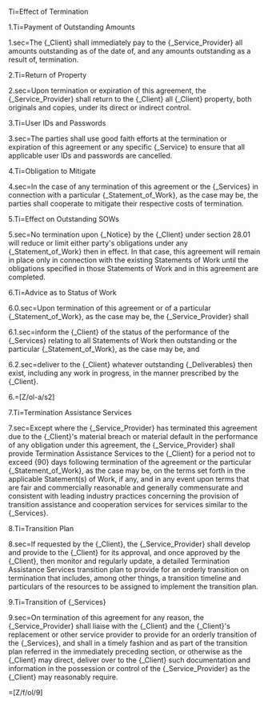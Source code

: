 Ti=Effect of Termination

1.Ti=Payment of Outstanding Amounts

1.sec=The {_Client} shall immediately pay to the {_Service_Provider} all amounts outstanding as of the date of, and any amounts outstanding as a result of, termination.

2.Ti=Return of Property

2.sec=Upon termination or expiration of this agreement, the {_Service_Provider} shall return to the {_Client} all {_Client} property, both originals and copies, under its direct or indirect control.

3.Ti=User IDs and Passwords

3.sec=The parties shall use good faith efforts at the termination or expiration of this agreement or any specific {_Service} to ensure that all applicable user IDs and passwords are cancelled.

4.Ti=Obligation to Mitigate

4.sec=In the case of any termination of this agreement or the {_Services} in connection with a particular {_Statement_of_Work}, as the case may be, the parties shall cooperate to mitigate their respective costs of termination.

5.Ti=Effect on Outstanding SOWs

5.sec=No termination upon {_Notice} by the {_Client} under section 28.01 will reduce or limit either party's obligations under any {_Statement_of_Work} then in effect. In that case, this agreement will remain in place only in connection with the existing Statements of Work until the obligations specified in those Statements of Work and in this agreement are completed.

6.Ti=Advice as to Status of Work

6.0.sec=Upon termination of this agreement or of a particular {_Statement_of_Work}, as the case may be, the {_Service_Provider} shall

6.1.sec=inform the {_Client} of the status of the performance of the {_Services} relating to all Statements of Work then outstanding or the particular {_Statement_of_Work}, as the case may be, and

6.2.sec=deliver to the {_Client} whatever outstanding {_Deliverables} then exist, including any work in progress, in the manner prescribed by the {_Client}.

6.=[Z/ol-a/s2]

7.Ti=Termination Assistance Services

7.sec=Except where the {_Service_Provider} has terminated this agreement due to the {_Client}'s material breach or material default in the performance of any obligation under this agreement, the {_Service_Provider} shall provide Termination Assistance Services to the {_Client} for a period not to exceed {90} days following termination of the agreement or the particular {_Statement_of_Work}, as the case may be, on the terms set forth in the applicable Statement(s) of Work, if any, and in any event upon terms that are fair and commercially reasonable and generally commensurate and consistent with leading industry practices concerning the provision of transition assistance and cooperation services for services similar to the {_Services}.

8.Ti=Transition Plan

8.sec=If requested by the {_Client}, the {_Service_Provider} shall develop and provide to the {_Client} for its approval, and once approved by the {_Client}, then monitor and regularly update, a detailed Termination Assistance Services transition plan to provide for an orderly transition on termination that includes, among other things, a transition timeline and particulars of the resources to be assigned to implement the transition plan.

9.Ti=Transition of {_Services}

9.sec=On termination of this agreement for any reason, the {_Service_Provider} shall liaise with the {_Client} and the {_Client}'s replacement or other service provider to provide for an orderly transition of the {_Services}, and shall in a timely fashion and as part of the transition plan referred in the immediately preceding section, or otherwise as the {_Client} may direct, deliver over to the {_Client} such documentation and information in the possession or control of the {_Service_Provider} as the {_Client} may reasonably require.

=[Z/f/ol/9]
